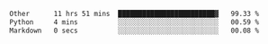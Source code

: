 <!--START_SECTION:waka-->

```txt
Other      11 hrs 51 mins  ████████████████████████▓   99.33 %
Python     4 mins          ░░░░░░░░░░░░░░░░░░░░░░░░░   00.59 %
Markdown   0 secs          ░░░░░░░░░░░░░░░░░░░░░░░░░   00.08 %
```

<!--END_SECTION:waka--> 
 
